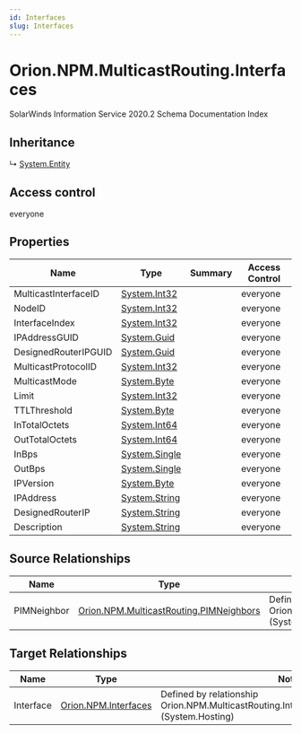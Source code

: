 ```yaml
---
id: Interfaces
slug: Interfaces
---
```


# Orion.NPM.MulticastRouting.Interfaces

SolarWinds Information Service 2020.2 Schema Documentation Index

## Inheritance

↳ [System.Entity](./../System/Entity)

## Access control

everyone

## Properties

| Name | Type | Summary | Access Control |
| ------ | ------ | ------ | ------ |
| MulticastInterfaceID | [System.Int32](https://docs.microsoft.com/en-us/dotnet/api/system.int32) |  | everyone |
| NodeID | [System.Int32](https://docs.microsoft.com/en-us/dotnet/api/system.int32) |  | everyone |
| InterfaceIndex | [System.Int32](https://docs.microsoft.com/en-us/dotnet/api/system.int32) |  | everyone |
| IPAddressGUID | [System.Guid](https://docs.microsoft.com/en-us/dotnet/api/system.guid) |  | everyone |
| DesignedRouterIPGUID | [System.Guid](https://docs.microsoft.com/en-us/dotnet/api/system.guid) |  | everyone |
| MulticastProtocolID | [System.Int32](https://docs.microsoft.com/en-us/dotnet/api/system.int32) |  | everyone |
| MulticastMode | [System.Byte](https://docs.microsoft.com/en-us/dotnet/api/system.byte) |  | everyone |
| Limit | [System.Int32](https://docs.microsoft.com/en-us/dotnet/api/system.int32) |  | everyone |
| TTLThreshold | [System.Byte](https://docs.microsoft.com/en-us/dotnet/api/system.byte) |  | everyone |
| InTotalOctets | [System.Int64](https://docs.microsoft.com/en-us/dotnet/api/system.int64) |  | everyone |
| OutTotalOctets | [System.Int64](https://docs.microsoft.com/en-us/dotnet/api/system.int64) |  | everyone |
| InBps | [System.Single](https://docs.microsoft.com/en-us/dotnet/api/system.single) |  | everyone |
| OutBps | [System.Single](https://docs.microsoft.com/en-us/dotnet/api/system.single) |  | everyone |
| IPVersion | [System.Byte](https://docs.microsoft.com/en-us/dotnet/api/system.byte) |  | everyone |
| IPAddress | [System.String](https://docs.microsoft.com/en-us/dotnet/api/system.string) |  | everyone |
| DesignedRouterIP | [System.String](https://docs.microsoft.com/en-us/dotnet/api/system.string) |  | everyone |
| Description | [System.String](https://docs.microsoft.com/en-us/dotnet/api/system.string) |  | everyone |

## Source Relationships

| Name | Type | Notes |
| ------ | ------ | ------ |
| PIMNeighbor | [Orion.NPM.MulticastRouting.PIMNeighbors](./../Orion.NPM.MulticastRouting/PIMNeighbors) | Defined by relationship Orion.NPM.MulticastRouting.MulticastInterfacesReferencesPIMNeighbors (System.Reference) |

## Target Relationships

| Name | Type | Notes |
| ------ | ------ | ------ |
| Interface | [Orion.NPM.Interfaces](./../Orion.NPM/Interfaces) | Defined by relationship Orion.NPM.MulticastRouting.InterfaceHostsMulticastInterface (System.Hosting) |

